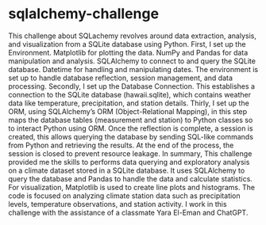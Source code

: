 # sqlalchemy-challenge
This challenge about SQLachemy revolves around data extraction, analysis, and visualization from a SQLite database using Python. First, I set up the Environment. Matplotlib for plotting the data. NumPy and Pandas for data manipulation and analysis. SQLAlchemy to connect to and query the SQLite database. Datetime for handling and manipulating dates. The environment is set up to handle database reflection, session management, and data processing. Secondly, I set up the Database Connection. This establishes a connection to the SQLite database (hawaii.sqlite), which contains weather data like temperature, precipitation, and station details. Thirly, I set up the ORM, using SQLAlchemy’s ORM (Object-Relational Mapping), in this step maps the database tables (measurement and station) to Python classes so to interact Python using ORM. Once the reflection is complete, a session is created, this allows querying the database by sending SQL-like commands from Python and retrieving the results. At the end of the process, the session is closed to prevent resource leakage. In summary, This challenge provided me the skills to performs data querying and exploratory analysis on a climate dataset stored in a SQLite database. It uses SQLAlchemy to query the database and Pandas to handle the data and calculate statistics. For visualization, Matplotlib is used to create line plots and histograms. The code is focused on analyzing climate station data such as precipitation levels, temperature observations, and station activity.
I work in this challenge with the assistance of a classmate Yara El-Eman and ChatGPT.
